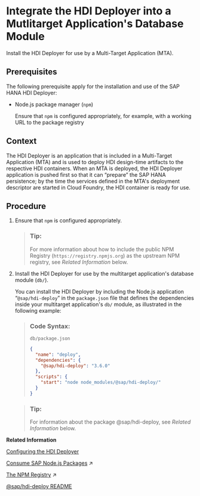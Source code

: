 <!-- loio01943903839542e8b983a8f3591c1c07 -->

# Integrate the HDI Deployer into a Mutlitarget Application's Database Module

Install the HDI Deployer for use by a Multi-Target Application \(MTA\).



## Prerequisites

The following prerequisite apply for the installation and use of the SAP HANA HDI Deployer:

-   Node.js package manager \(`npm`\)

    Ensure that `npm` is configured appropriately, for example, with a working URL to the package registry




## Context

The HDI Deployer is an application that is included in a Multi-Target Application \(MTA\) and is used to deploy HDI design-time artifacts to the respective HDI containers. When an MTA is deployed, the HDI Deployer application is pushed first so that it can “prepare” the SAP HANA persistence; by the time the services defined in the MTA's deployment descriptor are started in Cloud Foundry, the HDI container is ready for use.



## Procedure

1.  Ensure that `npm` is configured appropriately.

    > ### Tip:  
    > For more information about how to include the public NPM Registry \(`https://registry.npmjs.org`\) as the upstream NPM registry, see *Related Information* below.

2.  Install the HDI Deployer for use by the multitarget application's database module \(`db/`\).

    You can install the HDI Deployer by including the Node.js application “`@sap/hdi-deploy`” in the `package.json` file that defines the dependencies inside your multitarget application's `db/` module, as illustrated in the following example:

    > ### Code Syntax:  
    > `db/package.json`
    > 
    > ```json
    > {
    >   "name": "deploy",
    >   "dependencies": {
    >     "@sap/hdi-deploy": "3.6.0"
    >   },
    >   "scripts": {
    >     "start": "node node_modules/@sap/hdi-deploy/"
    >   }
    > }
    > ```

    > ### Tip:  
    > For information about the package @sap/hdi-deploy, see *Related Information* below.


**Related Information**  


[Configuring the HDI Deployer](configuring-the-hdi-deployer-d5bf65e.md "Set up and use the Node.js-based HDI Deployer in Cloud Foundry.")

[Consume SAP Node.js Packages](https://help.sap.com/viewer/b9902c314aef4afb8f7a29bf8c5b37b3/2022_2_QRC/en-US/ddcff14e28384810a352bb6512cd3448.html "A selection of SAP-specific and ready-to-use Node.js packages is available on the public NPM registry.") :arrow_upper_right:

[The NPM Registry](https://help.sap.com/viewer/b9902c314aef4afb8f7a29bf8c5b37b3/2022_2_QRC/en-US/726e5d41462c4eb29eaa6cc83ff41e84.html "The public NPM registry includes SAP Node.js modules for use by application developers.") :arrow_upper_right:

[@sap/hdi-deploy README](https://www.npmjs.com/package/@sap/hdi-deployhttps://www.npmjs.com/package/@sap/hdi-deploy)


